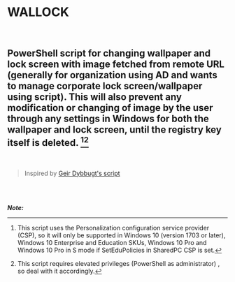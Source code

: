 # WALLOCK
<br/>

## PowerShell script for changing wallpaper and lock screen with image fetched from remote URL (generally for organization using AD and wants to manage corporate lock screen/wallpaper using script). This will also prevent any modification or changing of image by the user through any settings in Windows for both the wallpaper and lock screen, until the registry key itself is deleted. [^1][^2]
<br/>

> Inspired by [Geir Dybbugt's script](https://github.com/geirdybbugt/Archive-Dybbugt.no/blob/master/Win10/Win10-SetWallpaperAndLockscreenFromUri.ps1)
<br/>
<br/>

***Note:*** 
[^1]: This script uses the Personalization configuration service provider (CSP), so it will only be supported in Windows 10 (version 1703 or later), Windows 10 Enterprise and Education SKUs, Windows 10 Pro and Windows 10 Pro in S mode if SetEduPolicies in SharedPC CSP is set.

[^2]: This script requires elevated privileges (PowerShell as administrator) , so deal with it accordingly.
